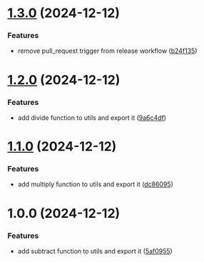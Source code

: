 # [1.3.0](https://github.com/fvena/temp/compare/v1.2.0...v1.3.0) (2024-12-12)


### Features

* remove pull_request trigger from release workflow ([b24f135](https://github.com/fvena/temp/commit/b24f135d311bcb8e45e41436d1dd73042c28c376))

# [1.2.0](https://github.com/fvena/temp/compare/v1.1.0...v1.2.0) (2024-12-12)


### Features

* add divide function to utils and export it ([9a6c4df](https://github.com/fvena/temp/commit/9a6c4dfa732c66019f50a671ed45a222a24fd2da))

# [1.1.0](https://github.com/fvena/temp/compare/v1.0.0...v1.1.0) (2024-12-12)


### Features

* add multiply function to utils and export it ([dc86095](https://github.com/fvena/temp/commit/dc86095e4d91deeec54e99e92d3e9721acf573a4))

# 1.0.0 (2024-12-12)


### Features

* add subtract function to utils and export it ([5af0955](https://github.com/fvena/temp/commit/5af0955236c923f5c1ccfeac8e733807bbca777e))
